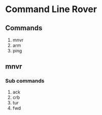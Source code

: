 # Command Line Rover 

## Commands

1. mnvr
2. arm
3. ping

## mnvr

### Sub commands

1. ack
2. crb
3. tur
4. fwd
